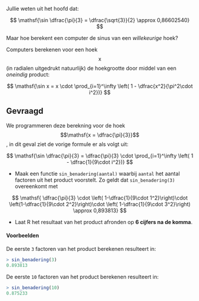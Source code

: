 Jullie weten uit het hoofd dat:

$$
\mathsf{\sin \dfrac{\pi}{3} = \dfrac{\sqrt{3}}{2} \approx 0,86602540}
$$

Maar hoe berekent een computer de sinus van een *willekeurige* hoek?

Computers berekenen voor een hoek $$\mathsf{x}$$ (in radialen uitgedrukt natuurlijk) de hoekgrootte door middel van een *oneindig* product:

$$
\mathsf{\sin x = x \cdot \prod_{i=1}^\infty \left( 1 - \dfrac{x^2}{\pi^2\cdot i^2})}
$$

## Gevraagd

We programmeren deze berekning voor de hoek $$\mathsf{x = \dfrac{\pi}{3}}$$, in dit geval ziet de vorige formule er als volgt uit:

$$
\mathsf{\sin \dfrac{\pi}{3} = \dfrac{\pi}{3} \cdot \prod_{i=1}^\infty \left( 1 - \dfrac{1}{9\cdot i^2})}
$$

- Maak een functie `sin_benadering(aantal)` waarbij `aantal` het aantal factoren uit het product voorstelt. Zo geldt dat `sin_benadering(3)` overeenkomt met 

$$
\mathsf{ \dfrac{\pi}{3} \cdot \left( 1-\dfrac{1}{9\cdot 1^2}\right)\cdot \left(1-\dfrac{1}{9\cdot 2^2}\right)\cdot  \left( 1-\dfrac{1}{9\cdot 3^2}\right) \approx 0,893813}
$$

- Laat R het resultaat van het product afronden op **6 cijfers na de komma**.

#### Voorbeelden

De eerste `3` factoren van het product berekenen resulteert in:

```R
> sin_benadering(3)
0.893813
```

De eerste `10` factoren van het product berekenen resulteert in:

```R
> sin_benadering(10)
0.875233
```
